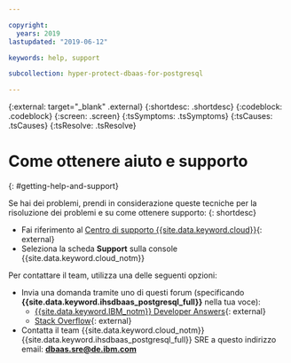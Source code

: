 ```yaml
---

copyright:
  years: 2019
lastupdated: "2019-06-12"

keywords: help, support

subcollection: hyper-protect-dbaas-for-postgresql

---
```

{:external: target="_blank" .external}
{:shortdesc: .shortdesc}
{:codeblock: .codeblock}
{:screen: .screen}
{:tsSymptoms: .tsSymptoms}
{:tsCauses: .tsCauses}
{:tsResolve: .tsResolve}


# Come ottenere aiuto e supporto
{: #getting-help-and-support}

Se hai dei problemi, prendi in considerazione queste tecniche per la risoluzione dei problemi e su come ottenere supporto:
{: shortdesc}

* Fai riferimento al [Centro di supporto {{site.data.keyword.cloud}}](https://cloud.ibm.com/unifiedsupport/supportcenter){: external}
* Seleziona la scheda **Support** sulla console {{site.data.keyword.cloud_notm}} 

Per contattare il team, utilizza una delle seguenti opzioni:

* Invia una domanda tramite uno di questi forum (specificando **{{site.data.keyword.ihsdbaas_postgresql_full}}** nella tua voce):
  * [{{site.data.keyword.IBM_notm}} Developer Answers](https://developer.ibm.com/answers/index.html){: external}
  * [Stack Overflow](https://stackoverflow.com/){: external}
* Contatta il team {{site.data.keyword.cloud_notm}} {{site.data.keyword.ihsdbaas_postgresql_full}} SRE a questo indirizzo email: **dbaas.sre@de.ibm.com**   	
